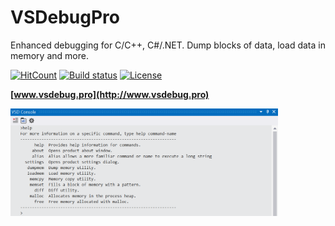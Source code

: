 # VSDebugPro

Enhanced debugging for C/C++, C#/.NET. Dump blocks of data, load data in memory and more.

[![HitCount](https://hits.dwyl.com/ovidiuvio/VSDebugPro.svg?style=flat-square&show=unique)](http://hits.dwyl.com/ovidiuvio/VSDebugPro) [![Build status](https://ci.appveyor.com/api/projects/status/y1b8p5ncabjbv4kn?svg=true)](https://ci.appveyor.com/project/ovidiuvio/vsdebugpro)
<a href="https://raw.githubusercontent.com/ovidiuvio/VSDebugPro/master/LICENSE.md"><img src="https://img.shields.io/badge/license-MIT-blue.svg" alt="License" /></a>

**[www.vsdebug.pro](http://www.vsdebug.pro)**

<img src="/assets/console.png" width="85%"/>

